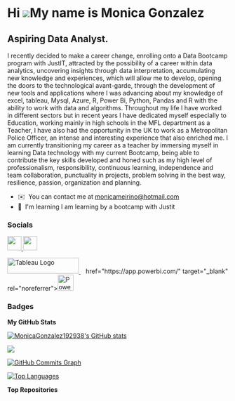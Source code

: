 Hi ![](https://user-images.githubusercontent.com/18350557/176309783-0785949b-9127-417c-8b55-ab5a4333674e.gif)My name is Monica Gonzalez
=======================================================================================================================================

Aspiring Data Analyst.
----------------------

I recently decided to make a career change, enrolling onto a Data Bootcamp program with JustIT, attracted by the possibility of a career within data analytics, uncovering insights through data interpretation, accumulating new knowledge and experiences, which will allow me to develop, opening the doors to the technological avant-garde, through the development of new tools and applications where I was advancing about my knowledge of excel, tableau, Mysql, Azure, R, Power Bi, Python, Pandas and R  with the ability to work with data and algorithms. Throughout my life I have worked in different sectors but in recent years I have dedicated myself especially to Education, working mainly in high schools in the MFL department as a Teacher, I have also had the opportunity in the UK to work as a Metropolitan Police Officer, an intense and interesting experience that also enriched me. I am currently transitioning my career as a teacher by immersing myself in learning Data technology with my current Bootcamp, being able to contribute the key skills developed and honed such as my high level of professionalism, responsibility, continuous learning, independence and team collaboration, punctuality in projects, problem solving in the best way, resilience, passion, organization and planning.

* ✉️  You can contact me at [monicameirino@hotmail.com](mailto:monicameirino@hotmail.com)
* 🧠  I'm learning I am learning by a bootcamp with Justit


### Socials

<p align="left"> <a href="https://www.github.com/MonicaGonzalez192938" target="_blank" rel="noreferrer"> <picture> <source media="(prefers-color-scheme: dark)" srcset="https://raw.githubusercontent.com/danielcranney/readme-generator/main/public/icons/socials/github-dark.svg" /> <source media="(prefers-color-scheme: light)" srcset="https://raw.githubusercontent.com/danielcranney/readme-generator/main/public/icons/socials/github.svg" /> <img src="https://raw.githubusercontent.com/danielcranney/readme-generator/main/public/icons/socials/github.svg" width="32" height="32" /> </picture> </a> <a href="https://www.linkedin.com/in/www.linkedin.com/in/mónica-gonzález-gonzález-73b2bb33a" target="_blank" rel="noreferrer"> <picture> <source media="(prefers-color-scheme: dark)" srcset="https://raw.githubusercontent.com/danielcranney/readme-generator/main/public/icons/socials/linkedin-dark.svg" /> <source media="(prefers-color-scheme: light)" srcset="https://raw.githubusercontent.com/danielcranney/readme-generator/main/public/icons/socials/linkedin.svg" /> <img src="https://raw.githubusercontent.com/danielcranney/readme-generator/main/public/icons/socials/linkedin.svg" width="32" height="32" /> </picture> </a></p><a href="https://public.tableau.com/app/profile/monica.gonzalez7751" target="_blank" rel="noreferrer; return false;"><img src="https://raw.githubusercontent.com/gilbarbara/logos/main/logos/tableau.svg" width="163" height="36" alt="Tableau Logo" />
</a>&nbsp;&nbsp;
href="https://app.powerbi.com/" target="_blank" rel="noreferrer"><img src="https://cdn.worldvectorlogo.com/logos/power-bi.svg" width="36" height="36" alt="PowerBI" /></a>&nbsp;&nbsp;

### Badges

<b>My GitHub Stats</b>

<a href="http://www.github.com/MonicaGonzalez192938"><img src="https://github-readme-stats.vercel.app/api?username=MonicaGonzalez192938&show_icons=true&hide=issues,&count_private=true&title_color=0891b2&text_color=0891b2&icon_color=0891b2&bg_color=1c1917&hide_border=true&show_icons=true" alt="MonicaGonzalez192938's GitHub stats" /></a>

<a href="http://www.github.com/MonicaGonzalez192938"><img src="https://github-readme-streak-stats.herokuapp.com/?user=MonicaGonzalez192938&stroke=0891b2&background=1c1917&ring=0891b2&fire=0891b2&currStreakNum=0891b2&currStreakLabel=0891b2&sideNums=0891b2&sideLabels=0891b2&dates=0891b2&hide_border=true" /></a>

<a href="http://www.github.com/MonicaGonzalez192938"><img src="https://github-readme-activity-graph.cyclic.app/graph?username=MonicaGonzalez192938&bg_color=1c1917&color=0891b2&line=0891b2&point=0891b2&area_color=1c1917&area=true&hide_border=true&custom_title=GitHub%20Commits%20Graph" alt="GitHub Commits Graph" /></a>

<a href="https://github.com/MonicaGonzalez192938" align="left"><img src="https://github-readme-stats.vercel.app/api/top-langs/?username=MonicaGonzalez192938&langs_count=10&title_color=0891b2&text_color=0891b2&icon_color=0891b2&bg_color=1c1917&hide_border=true&locale=en&custom_title=Top%20%Languages" alt="Top Languages" /></a>

<b>Top Repositories</b>

<div width="100%" align="center"></div><br /><br /><br /><br /><br /><br /><br />

